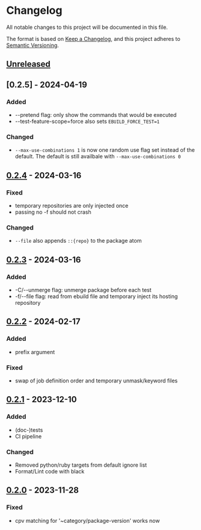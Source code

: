 # Changelog

All notable changes to this project will be documented in this file.

The format is based on [Keep a Changelog](https://keepachangelog.com/en/1.0.0/),
and this project adheres to [Semantic Versioning](https://semver.org/spec/v2.0.0.html).

## [Unreleased]

## [0.2.5] - 2024-04-19

### Added

- --pretend flag: only show the commands that would be executed
- --test-feature-scope=force also sets `EBUILD_FORCE_TEST=1`

### Changed

- `--max-use-combinations 1` is now one random use flag set instead of the default. The default is still availbale with `--max-use-combinations 0`

## [0.2.4] - 2024-03-16

### Fixed

- temporary repositories are only injected once
- passing no -f should not crash

### Changed

- `--file` also appends `::{repo}` to the package atom

## [0.2.3] - 2024-03-16

### Added

- -C/--unmerge flag: unmerge package before each test
- -f/--file flag: read from ebuild file and temporary inject its hosting repository

## [0.2.2] - 2024-02-17

### Added

- prefix argument

### Fixed

- swap of job definition order and temporary unmask/keyword files

## [0.2.1] - 2023-12-10

### Added

- (doc-)tests
- CI pipeline

### Changed

- Removed python/ruby targets from default ignore list
- Format/Lint code with black

## [0.2.0] - 2023-11-28

### Fixed

- cpv matching for '~category/package-version' works now

[unreleased]: https://github.com/APN-Pucky/pkg-testing-tools/compare/0.2.4...HEAD
[0.2.4]: https://github.com/APN-Pucky/pkg-testing-tools/compare/0.2.3...0.2.4
[0.2.3]: https://github.com/APN-Pucky/pkg-testing-tools/compare/0.2.2...0.2.3
[0.2.2]: https://github.com/APN-Pucky/pkg-testing-tools/compare/0.2.1...0.2.2
[0.2.1]: https://github.com/APN-Pucky/pkg-testing-tools/compare/0.2.0...0.2.1
[0.2.0]: https://github.com/APN-Pucky/pkg-testing-tools/compare/0.1.1...0.2.0
